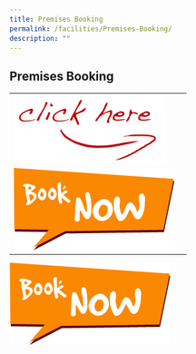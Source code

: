 ```yaml
---
title: Premises Booking
permalink: /facilities/Premises-Booking/
description: ""
---
```

## Premises Booking


| | |
| -------- | -------- | 
| ![](/images/Click-Here.png) |  <a href="http://uptlc.swiiit.com/cos/o.x?c=/swt_uptlc/members&amp;ptid=1147228">
<img alt="" src="/images/Book-Now.png">  | 


		 
		 
 </a><a href="http://uptlc.swiiit.com/cos/o.x?c=/swt_uptlc/members&amp;ptid=1147228">
<img alt="" src="/images/Book-Now.png"></a>